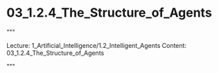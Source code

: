 # 03_1.2.4_The_Structure_of_Agents

"""

Lecture: 1_Artificial_Intelligence/1.2_Intelligent_Agents
Content: 03_1.2.4_The_Structure_of_Agents

"""

